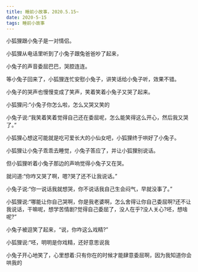 ```yaml
---
title: 睡前小故事，2020.5.15~
date: 2020-5-15
tags: 睡前小故事
---
```


小狐狸跟小兔子是一对情侣。

小狐狸从电话里听到了小兔子跟兔爸爸吵了起来，

小兔子的声音委屈巴巴，哭腔连连。<!-- more -->

等小兔子回来了，小狐狸连忙安慰小兔子，讲笑话给小兔子听，效果不错。

小兔子的哭声也慢慢变成了笑声，笑着笑着小兔子又哭了起来。


小狐狸问:“小兔子你怎么啦，怎么又哭又笑的

小兔子说:“我笑着笑着觉得自己还在委屈呢，怎么能笑得这么开心，然后我又哭了。”

小狐狸心想这可能就是吃可爱长大的小仙女吧，小狐狸终于哄好了小兔子。

小狐狸让小兔子乖乖去睡觉，小兔子答应了，并让小狐狸别说话。

但小狐狸听着小兔子那边的声响觉得小兔子又在哭。


就问道:“你咋又哭了啊，嗯?哭了还不让我说话。”

小兔子说:“你一说话我就想哭，你不说话我自己生会闷气，早就没事了。”

小狐狸说:“哪能让你自己哭啊，你是我老婆啊，怎么舍得让你自己委屈啊?还不让我说话，干嘛呢，想学苦情剧?觉得自己委屈了，没人在乎?没人关心?呸，想啥呢?”


小兔子被逗笑了起来，“说，你咋这么戏精?”

小狐狸说:“呸，明明是你戏精，还好意思说我

小兔子开心地笑了，心里想着:只有你在的时候才能肆意委屈啊，因为我知道你会哄我的